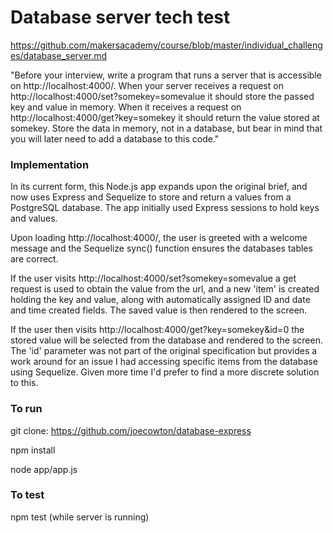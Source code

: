 # Database server tech test

https://github.com/makersacademy/course/blob/master/individual_challenges/database_server.md

"Before your interview, write a program that runs a server that is accessible on http://localhost:4000/. When your server receives a request on http://localhost:4000/set?somekey=somevalue it should store the passed key and value in memory. When it receives a request on http://localhost:4000/get?key=somekey it should return the value stored at somekey. Store the data in memory, not in a database, but bear in mind that you will later need to add a database to this code."

### Implementation

In its current form, this Node.js app expands upon the original brief, and now uses Express and Sequelize to store and return a values from a PostgreSQL database. The app initially used Express sessions to hold keys and values.

Upon loading http://localhost:4000/, the user is greeted with a welcome message and the Sequelize sync() function ensures the databases tables are correct.

If the user visits http://localhost:4000/set?somekey=somevalue a get request is used to obtain the value  from the url, and a new 'item' is created holding the key and value, along with automatically assigned ID and date and time created fields. The saved value is then rendered to the screen.

If the user then visits http://localhost:4000/get?key=somekey&id=0 the stored value will be selected from the database and rendered to the screen. The 'id' parameter was not part of the original specification but provides a work around for an issue I had accessing specific items from the database using Sequelize. Given more time I'd prefer to find a more discrete solution to this.

### To run

git clone: https://github.com/joecowton/database-express

npm install

node app/app.js

### To test

npm test (while server is running)
